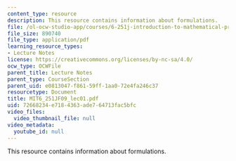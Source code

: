 ```yaml
---
content_type: resource
description: This resource contains information about formulations.
file: /ol-ocw-studio-app/courses/6-251j-introduction-to-mathematical-programming-fall-2009/72668234e7184363ade764713fac5bfc_MIT6_251JF09_lec01.pdf
file_size: 890740
file_type: application/pdf
learning_resource_types:
- Lecture Notes
license: https://creativecommons.org/licenses/by-nc-sa/4.0/
ocw_type: OCWFile
parent_title: Lecture Notes
parent_type: CourseSection
parent_uid: e0813047-f861-59ff-1aa0-72e4fa246c37
resourcetype: Document
title: MIT6_251JF09_lec01.pdf
uid: 72668234-e718-4363-ade7-64713fac5bfc
video_files:
  video_thumbnail_file: null
video_metadata:
  youtube_id: null
---
```

This resource contains information about formulations.